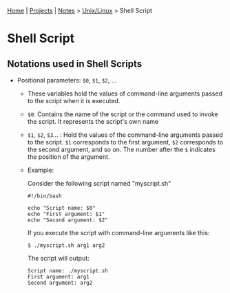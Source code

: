[Home](../../) | [Projects](../../projects) | [Notes](../) > <a href="./">Unix/Linux</a> > Shell Script

# Shell Script



## Notations used in Shell Scripts

* Positional parameters: `$0`, `$1`, `$2`, ...

  * These variables hold the values of command-line arguments passed to the script when it is executed.

  * `$0`: Contains the name of the script or the command used to invoke the script. It represents the script's own name

  * `$1`, `$2`, `$3`... : Hold the values of the command-line arguments passed to the script. `$1` corresponds to the first argument, `$2` corresponds to the second argument, and so on. The number after the `$` indicates the position of the argument.

  * Example:

    Consider the following script named "myscript.sh"

    ```shell
    #!/bin/bash
    
    echo "Script name: $0"
    echo "First argument: $1"
    echo "Second argument: $2"
    ```

    If you execute the script with command-line arguments like this:

    ```plain
    $ ./myscript.sh arg1 arg2
    ```

    The script will output:

    ```plain
    Script name: ./myscript.sh
    First argument: arg1
    Second argument: arg2
    ```

    
